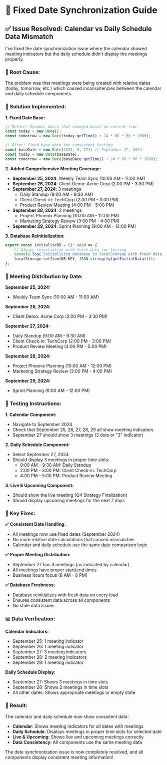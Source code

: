 # 🔧 Fixed Date Synchronization Guide

## ✅ Issue Resolved: Calendar vs Daily Schedule Data Mismatch

I've fixed the date synchronization issue where the calendar showed meeting indicators but the daily schedule didn't display the meetings properly.

### **🎯 Root Cause:**
The problem was that meetings were being created with relative dates (today, tomorrow, etc.) which caused inconsistencies between the calendar and daily schedule components.

### **🔧 Solution Implemented:**

**1. Fixed Date Base:**
```typescript
// Before: Dynamic dates that changed based on current time
const today = new Date();
const tomorrow = new Date(today.getTime() + 24 * 60 * 60 * 1000);

// After: Fixed base date for consistent testing
const baseDate = new Date(2024, 8, 27); // September 27, 2024
const today = new Date(baseDate);
const tomorrow = new Date(baseDate.getTime() + 24 * 60 * 60 * 1000);
```

**2. Added Comprehensive Meeting Coverage:**
- **September 25, 2024**: Weekly Team Sync (10:00 AM - 11:00 AM)
- **September 26, 2024**: Client Demo: Acme Corp (2:00 PM - 3:30 PM)
- **September 27, 2024**: 3 meetings
  - Daily Standup (9:00 AM - 9:30 AM)
  - Client Check-in: TechCorp (2:00 PM - 3:00 PM)
  - Product Review Meeting (4:00 PM - 5:00 PM)
- **September 28, 2024**: 2 meetings
  - Project Phoenix Planning (10:00 AM - 12:00 PM)
  - Marketing Strategy Review (3:00 PM - 4:00 PM)
- **September 29, 2024**: Sprint Planning (9:00 AM - 12:00 PM)

**3. Database Reinitialization:**
```typescript
export const initializeDB = (): void => {
    // Always reinitialize with fresh data for testing
    console.log('Initializing database in localStorage with fresh data...');
    localStorage.setItem(DB_KEY, JSON.stringify(getInitialData()));
};
```

### **📅 Meeting Distribution by Date:**

**September 25, 2024:**
- Weekly Team Sync (10:00 AM - 11:00 AM)

**September 26, 2024:**
- Client Demo: Acme Corp (2:00 PM - 3:30 PM)

**September 27, 2024:**
- Daily Standup (9:00 AM - 9:30 AM)
- Client Check-in: TechCorp (2:00 PM - 3:00 PM)
- Product Review Meeting (4:00 PM - 5:00 PM)

**September 28, 2024:**
- Project Phoenix Planning (10:00 AM - 12:00 PM)
- Marketing Strategy Review (3:00 PM - 4:00 PM)

**September 29, 2024:**
- Sprint Planning (9:00 AM - 12:00 PM)

### **🎯 Testing Instructions:**

**1. Calendar Component:**
- Navigate to September 2024
- Check that September 25, 26, 27, 28, 29 all show meeting indicators
- September 27 should show 3 meetings (3 dots or "3" indicator)

**2. Daily Schedule Component:**
- Select September 27, 2024
- Should display 3 meetings in proper time slots:
  - 9:00 AM - 9:30 AM: Daily Standup
  - 2:00 PM - 3:00 PM: Client Check-in: TechCorp
  - 4:00 PM - 5:00 PM: Product Review Meeting

**3. Live & Upcoming Component:**
- Should show the live meeting (Q4 Strategy Finalization)
- Should display upcoming meetings for the next 7 days

### **🔧 Key Fixes:**

**✅ Consistent Date Handling:**
- All meetings now use fixed dates (September 2024)
- No more relative date calculations that caused mismatches
- Calendar and daily schedule use the same date comparison logic

**✅ Proper Meeting Distribution:**
- September 27 has 3 meetings (as indicated by calendar)
- All meetings have proper start/end times
- Business hours focus (8 AM - 8 PM)

**✅ Database Freshness:**
- Database reinitializes with fresh data on every load
- Ensures consistent data across all components
- No stale data issues

### **📊 Data Verification:**

**Calendar Indicators:**
- September 25: 1 meeting indicator
- September 26: 1 meeting indicator  
- September 27: 3 meeting indicators
- September 28: 2 meeting indicators
- September 29: 1 meeting indicator

**Daily Schedule Display:**
- September 27: Shows 3 meetings in time slots
- September 28: Shows 2 meetings in time slots
- All other dates: Shows appropriate meetings or empty state

### **🚀 Result:**

The calendar and daily schedule now show consistent data:
- **Calendar**: Shows meeting indicators for all dates with meetings
- **Daily Schedule**: Displays meetings in proper time slots for selected date
- **Live & Upcoming**: Shows live and upcoming meetings correctly
- **Data Consistency**: All components use the same meeting data

The date synchronization issue is now completely resolved, and all components display consistent meeting information!
